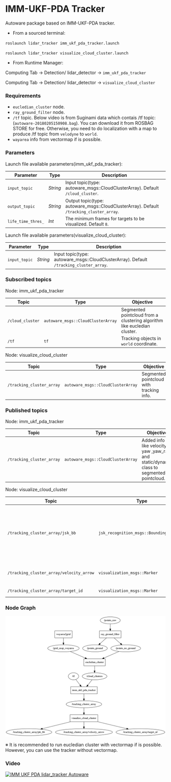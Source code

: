 # IMM-UKF-PDA Tracker

Autoware package based on IMM-UKF-PDA tracker.


* From a sourced terminal:

`roslaunch lidar_tracker imm_ukf_pda_tracker.launch`

`roslaunch lidar_tracker visualize_cloud_cluster.launch`

* From Runtime Manager:

Computing Tab -> Detection/ lidar_detector -> `imm_ukf_pda_tracker`

Computing Tab -> Detection/ lidar_detector -> `visualize_cloud_cluster`

### Requirements
* `eucledian_cluster` node.
* `ray_ground_filter` node.
* `/tf` topic. Below video is from Suginami data which contais /tf topic: (`autoware-20180205150908.bag`). You can download it from ROSBAG STORE for free. Otherwise, you need to do localization with a map to produce /tf topic from `velodyne` to `world`.
* `wayarea` info from vectormap if is possible.

### Parameters

Launch file available parameters(imm_ukf_pda_tracker):

|Parameter| Type| Description|
----------|-----|--------
|`input_topic`|*String* |Input topic(type: autoware_msgs::CloudClusterArray). Default `/cloud_cluster`.|
|`output_topic`|*String*|Output topic(type: autoware_msgs::CloudClusterArray). Default `/tracking_cluster_array`.|
|`life_time_thres_`|*Int*|The minimum frames for targets to be visualized. Default `8`.|

Launch file available parameters(visualize_cloud_cluster):

|Parameter| Type| Description|
----------|-----|--------
|`input_topic`|*String* |Input topic(type: autoware_msgs::CloudClusterArray). Default `/tracking_cluster_array`.|


### Subscribed topics
Node: imm_ukf_pda_tracker

|Topic|Type|Objective|
------|----|---------
|`/cloud_cluster`|`autoware_msgs::CloudClusterArray`|Segmented pointcloud from a clustering algorithm like eucledian cluster.|
|`/tf`|`tf`|Tracking objects in `world` coordinate.|

Node: visualize_cloud_cluster

|Topic|Type|Objective|
------|----|---------
|`/tracking_cluster_array`|`autoware_msgs::CloudClusterArray`|Segmented pointcloud with tracking info.|

### Published topics

Node: imm_ukf_pda_tracker

|Topic|Type|Objective|
------|----|---------
|`/tracking_cluster_array`|`autoware_msgs::CloudClusterArray`|Added info like velocity, yaw ,yaw_rate and static/dynamic class to segmented pointcloud.|

Node: visualize_cloud_cluster

|Topic|Type|Objective|
------|----|---------
|`/tracking_cluster_array/jsk_bb`|`jsk_recognition_msgs::BoundingBoxArray`|Visualze bounsing box nicely in rviz by JSK bounding box. Label contains information about static/dynamic class|
|`/tracking_cluster_array/velocity_arrow`|`visualization_msgs::Marker`|Visualize velocity and yaw of the targets.|
|`/tracking_cluster_array/target_id`|`visualization_msgs::Marker`|Visualize targets' id.|

### Node Graph

![node graph](./image/graph.png "node graph")

※ It is recommended to run eucledian cluster with vectormap if is possible. However, you can use the tracker without vectormap.

### Video

[![IMM UKF PDA lidar_tracker Autoware](https://img.youtube.com/vi/tKgDVsIfH-s/0.jpg)](https://youtu.be/tKgDVsIfH-s)
